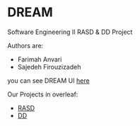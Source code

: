 # DREAM
Software Engineering II 
RASD & DD Project

Authors are: 
* Farimah Anvari
* Sajedeh Firouzizadeh

you can see DREAM UI [here](https://www.figma.com/proto/Hv2N4AVBM9KnLGKOx4svGK/DREAM?page-id=0%3A1&node-id=34%3A58&scaling=scale-down)


Our Projects in overleaf:

* [RASD](https://www.overleaf.com/read/bxjnxknqfsys)
* [DD](https://www.overleaf.com/read/tggybhgvjtfy)

